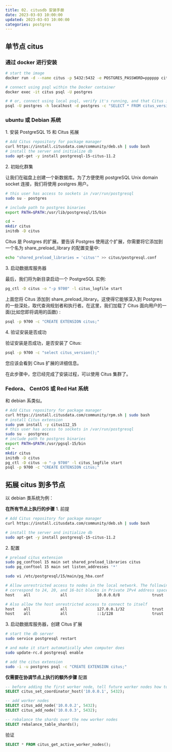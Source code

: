 ```yaml
---
title: 02. citusdb 安装手册
date: 2023-03-03 10:00:00
updated: 2023-03-03 10:00:00
categories: postgres
---
```


## 单节点 citus

### 通过 docker 进行安装

```sh
# start the image
docker run -d --name citus -p 5432:5432 -e POSTGRES_PASSWORD=pppppp citusdata/citus:11.2

# connect using psql within the Docker container
docker exec -it citus psql -U postgres

# # or, connect using local psql, verify it's running, and that Citus is installed:
psql -U postgres -h localhost -d postgres -c "SELECT * FROM citus_version();"
```

### ubuntu 或 Debian 系统

1\. 安装 PostgreSQL 15 和 Citus 拓展

```sh
# Add Citus repository for package manager
curl https://install.citusdata.com/community/deb.sh | sudo bash
# install the server and initialize db
sudo apt-get -y install postgresql-15-citus-11.2
```

2\. 初始化群集

让我们在磁盘上创建一个新数据库。为了方便使用 postgreSQL Unix domain socket 连接，我们将使用 postgres 用户。

```sh
# this user has access to sockets in /var/run/postgresql
sudo su - postgres

# include path to postgres binaries
export PATH=$PATH:/usr/lib/postgresql/15/bin

cd ~
mkdir citus
initdb -D citus
```

Citus 是 Postgres 的扩展。要告诉 Postgres 使用这个扩展，你需要将它添加到一个名为 share_preload_library 的配置变量中:

```sh
echo "shared_preload_libraries = 'citus'" >> citus/postgresql.conf
```

3\. 启动数据库服务器

最后，我们将为新目录启动一个 PostgreSQL 实例:

```sh
pg_ctl -D citus -o "-p 9700" -l citus_logfile start
```

上面您将 Citus 添加到 share_preload_library。这使得它能够深入到 Postgres 的一些深处，取代查询规划者和执行者。在这里，我们加载了 Citus 面向用户的一面(比如您即将调用的函数) :

```sh
psql -p 9700 -c "CREATE EXTENSION citus;"
```

4\. 验证安装是否成功

验证安装是否成功，是否安装了 Citus:

```sh
psql -p 9700 -c "select citus_version();"
```

您应该会看到 Citus 扩展的详细信息。

在此步骤中，您已经完成了安装过程，可以使用 Citus 集群了。

### Fedora、 CentOS 或 Red Hat 系统

和 debian 系类似。

```sh
# Add Citus repository for package manager
curl https://install.citusdata.com/community/rpm.sh | sudo bash
# install Citus extension
sudo yum install -y citus112_15
# this user has access to sockets in /var/run/postgresql
sudo su - postgresc
# include path to postgres binaries
export PATH=$PATH:/usr/pgsql-15/bin
cd ~
mkdir citus
initdb -D citus
pg_ctl -D citus -o "-p 9700" -l citus_logfile start
psql -p 9700 -c "CREATE EXTENSION citus;"
```

## 拓展 citus 到多节点

以 debian 类系统为例：

**在所有节点上执行的步骤**
1\. 前提

```sh
# Add Citus repository for package manager
curl https://install.citusdata.com/community/deb.sh | sudo bash

# install the server and initialize db
sudo apt-get -y install postgresql-15-citus-11.2
```

2\. 配置

```sh
# preload citus extension
sudo pg_conftool 15 main set shared_preload_libraries citus
sudo pg_conftool 15 main set listen_addresses '*'
```

```sh
sudo vi /etc/postgresql/15/main/pg_hba.conf
```

```sh
# Allow unrestricted access to nodes in the local network. The following ranges
# correspond to 24, 20, and 16-bit blocks in Private IPv4 address spaces.
host    all             all             10.0.0.0/8              trust

# Also allow the host unrestricted access to connect to itself
host    all             all             127.0.0.1/32            trust
host    all             all             ::1/128                 trust
```

3\. 启动数据库服务器，创建 Citus 扩展

```sh
# start the db server
sudo service postgresql restart

# and make it start automatically when computer does
sudo update-rc.d postgresql enable

# add the citus extension
sudo -i -u postgres psql -c "CREATE EXTENSION citus;"
```

**仅需要在协调节点上执行的额外步骤**
配置

```sql
-- before adding the first worker node, tell future worker nodes how to reach the coordinator
SELECT citus_set_coordinator_host('10.0.0.1', 5432);

-- add worker nodes
SELECT citus_add_node('10.0.0.2', 5432);
SELECT citus_add_node('10.0.0.3', 5432);

-- rebalance the shards over the new worker nodes
SELECT rebalance_table_shards();
```

验证

```sql
SELECT * FROM citus_get_active_worker_nodes();
```
